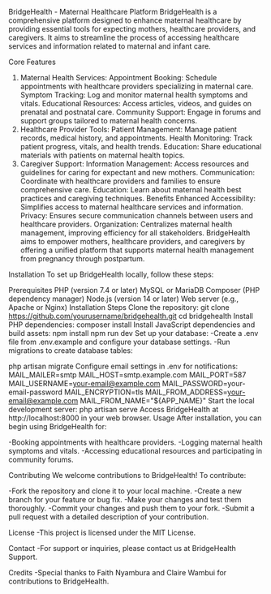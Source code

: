 BridgeHealth - Maternal Healthcare Platform
BridgeHealth is a comprehensive platform designed to enhance maternal healthcare by providing essential tools for expecting mothers, healthcare providers, and caregivers. It aims to streamline the process of accessing healthcare services and information related to maternal and infant care.

Core Features
1. Maternal Health Services:
Appointment Booking: Schedule appointments with healthcare providers specializing in maternal care.
Symptom Tracking: Log and monitor maternal health symptoms and vitals.
Educational Resources: Access articles, videos, and guides on prenatal and postnatal care.
Community Support: Engage in forums and support groups tailored to maternal health concerns.
2. Healthcare Provider Tools:
Patient Management: Manage patient records, medical history, and appointments.
Health Monitoring: Track patient progress, vitals, and health trends.
Education: Share educational materials with patients on maternal health topics.
3. Caregiver Support:
Information Management: Access resources and guidelines for caring for expectant and new mothers.
Communication: Coordinate with healthcare providers and families to ensure comprehensive care.
Education: Learn about maternal health best practices and caregiving techniques.
Benefits
Enhanced Accessibility: Simplifies access to maternal healthcare services and information.
Privacy: Ensures secure communication channels between users and healthcare providers.
Organization: Centralizes maternal health management, improving efficiency for all stakeholders.
BridgeHealth aims to empower mothers, healthcare providers, and caregivers by offering a unified platform that supports maternal health management from pregnancy through postpartum.

Installation
To set up BridgeHealth locally, follow these steps:

Prerequisites
PHP (version 7.4 or later)
MySQL or MariaDB
Composer (PHP dependency manager)
Node.js (version 14 or later)
Web server (e.g., Apache or Nginx)
Installation Steps
Clone the repository:
git clone https://github.com/yourusername/bridgehealth.git
cd bridgehealth
Install PHP dependencies:
composer install
Install JavaScript dependencies and build assets:
npm install
npm run dev
Set up your database:
-Create a .env file from .env.example and configure your database settings. -Run migrations to create database tables:

php artisan migrate
Configure email settings in .env for notifications:
MAIL_MAILER=smtp
MAIL_HOST=smtp.example.com
MAIL_PORT=587
MAIL_USERNAME=your-email@example.com
MAIL_PASSWORD=your-email-password
MAIL_ENCRYPTION=tls
MAIL_FROM_ADDRESS=your-email@example.com
MAIL_FROM_NAME="${APP_NAME}"
Start the local development server:
php artisan serve
Access BridgeHealth at http://localhost:8000 in your web browser.
Usage
After installation, you can begin using BridgeHealth for:

-Booking appointments with healthcare providers. -Logging maternal health symptoms and vitals. -Accessing educational resources and participating in community forums.

Contributing
We welcome contributions to BridgeHealth! To contribute:

-Fork the repository and clone it to your local machine. -Create a new branch for your feature or bug fix. -Make your changes and test them thoroughly. -Commit your changes and push them to your fork. -Submit a pull request with a detailed description of your contribution.

License
-This project is licensed under the MIT License.

Contact
-For support or inquiries, please contact us at BridgeHealth Support.

Credits
-Special thanks to Faith Nyambura and Claire Wambui for contributions to BridgeHealth.
